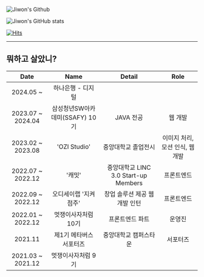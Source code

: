 ![Jiwon's Github](https://capsule-render.vercel.app/api?type=waving&color=gradient&height=300&section=header&text=Jiwon's%20Github&fontSize=80&animation=fadeIn)

![Jiwon's GitHub stats](https://github-readme-stats.vercel.app/api?username=smarfy99&count_private=true&show_icons=true&theme=tokyonight)

[![Hits](https://hits.seeyoufarm.com/api/count/incr/badge.svg?url=https%3A%2F%2Fgithub.com%2Fsmarfy99&count_bg=%23453FE3&title_bg=%23000000&icon=&icon_color=%230363EB&title=hits&edge_flat=false)](https://hits.seeyoufarm.com)

----

## 뭐하고 살았니?

|  Date  |   Name   | Detail | Role | 
| :-----: | :------: | :------: | :------: |
| 2024.05 ~  | 하나은행 - 디지털 |  |  |
| 2023.07 ~ 2024.04  | 삼성청년SW아카데미(SSAFY) 10기 | JAVA 전공 | 웹 개발 |
| 2023.02 ~ 2023.08  | 'OZI Studio' | 중앙대학교 졸업전시 | 이미지 처리, 모션 인식, 웹 개발 |
| 2022.07 ~ 2022.12  | '캐밋' | 중앙대학교 LINC 3.0 Start-up Members | 프론트엔드 | 창업동아리 |
| 2022.09 ~ 2022.12  | 오디세이랩 '지켜점주' | 창업 솔루션 제공 웹 개발 인턴 | 프론트엔드 |
| 2022.01 ~ 2022.12  | 멋쟁이사자처럼 10기  | 프론트엔드 파트 | 운영진 |
| 2021.11  | 제1기 메타버스 서포터즈 | 중앙대학교 캠퍼스타운 | 서포터즈 |
| 2021.03 ~ 2021.12 | 멋쟁이사자처럼 9기 |  | |
